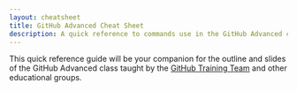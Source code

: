 ```yaml
---
layout: cheatsheet
title: GitHub Advanced Cheat Sheet
description: A quick reference to commands use in the GitHub Advanced class.
---
```


This quick reference guide will be your companion for the outline and slides of the GitHub Advanced class taught by the [GitHub Training Team](http://training.github.com/) and other educational groups.
